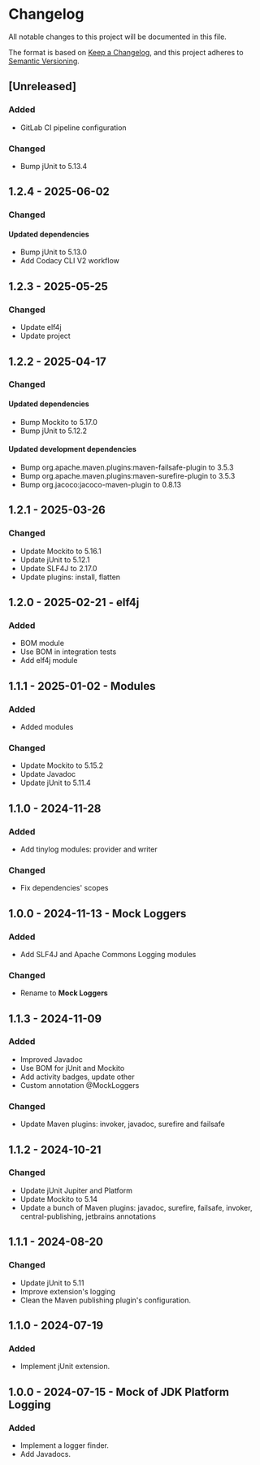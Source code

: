 # Changelog

All notable changes to this project will be documented in this file.

The format is based on [Keep a Changelog](https://keepachangelog.com/en/1.1.0/),
and this project adheres to [Semantic Versioning](https://semver.org/spec/v2.0.0.html).

## [Unreleased]

### Added

- GitLab CI pipeline configuration

### Changed

- Bump jUnit to 5.13.4

## 1.2.4 - 2025-06-02

### Changed

#### Updated dependencies

- Bump jUnit to 5.13.0
- Add Codacy CLI V2 workflow

## 1.2.3 - 2025-05-25

### Changed

- Update elf4j
- Update project

## 1.2.2 - 2025-04-17

### Changed

#### Updated dependencies

- Bump Mockito to 5.17.0
- Bump jUnit to 5.12.2

#### Updated development dependencies

- Bump org.apache.maven.plugins:maven-failsafe-plugin to 3.5.3
- Bump org.apache.maven.plugins:maven-surefire-plugin to 3.5.3
- Bump org.jacoco:jacoco-maven-plugin to 0.8.13

## 1.2.1 - 2025-03-26

### Changed

- Update Mockito to 5.16.1
- Update jUnit to 5.12.1
- Update SLF4J to 2.17.0
- Update plugins: install, flatten

## 1.2.0 - 2025-02-21 - elf4j

### Added

- BOM module
- Use BOM in integration tests
- Add elf4j module

## 1.1.1 - 2025-01-02 - Modules

### Added

- Added modules

### Changed

- Update Mockito to 5.15.2
- Update Javadoc
- Update jUnit to 5.11.4

## 1.1.0 - 2024-11-28

### Added

- Add tinylog modules: provider and writer

### Changed

- Fix dependencies' scopes

## 1.0.0 - 2024-11-13 - Mock Loggers

### Added

- Add SLF4J and Apache Commons Logging modules

### Changed

- Rename to **Mock Loggers**

## 1.1.3 - 2024-11-09

### Added

- Improved Javadoc
- Use BOM for jUnit and Mockito
- Add activity badges, update other
- Custom annotation @MockLoggers

### Changed

- Update Maven plugins: invoker, javadoc, surefire and failsafe

## 1.1.2 - 2024-10-21

### Changed

- Update jUnit Jupiter and Platform
- Update Mockito to 5.14
- Update a bunch of Maven plugins: javadoc, surefire, failsafe, invoker,
  central-publishing, jetbrains annotations

## 1.1.1 - 2024-08-20

### Changed

- Update jUnit to 5.11
- Improve extension's logging
- Clean the Maven publishing plugin's configuration.

## 1.1.0 - 2024-07-19

### Added

- Implement jUnit extension.

## 1.0.0 - 2024-07-15 - Mock of JDK Platform Logging

### Added

- Implement a logger finder.
- Add Javadocs.

